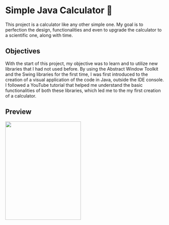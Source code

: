 # Simple Java Calculator 🧮

This project is a calculator like any other simple one. My goal is to perfection the design, functionalities and even to upgrade the calculator to a scientific one, along with time.

## Objectives

With the start of this project, my objective was to learn and to utilize new libraries that I had not used before. By using the Abstract Window Toolkit and the Swing libraries for the first time, I was first introduced to the creation of a visual application of the code in Java, outside the IDE console. I followed a YouTube tutorial that helped me understand the basic functionalities of both these libraries, which led me to the my first creation of a calculator.

## Preview
<img src="https://github.com/lourenco-calhau/Simple-Java-Calculator/assets/107262336/fa4c5c63-4b93-45f1-8967-2daeb1aa5409" width="238" height="310">
